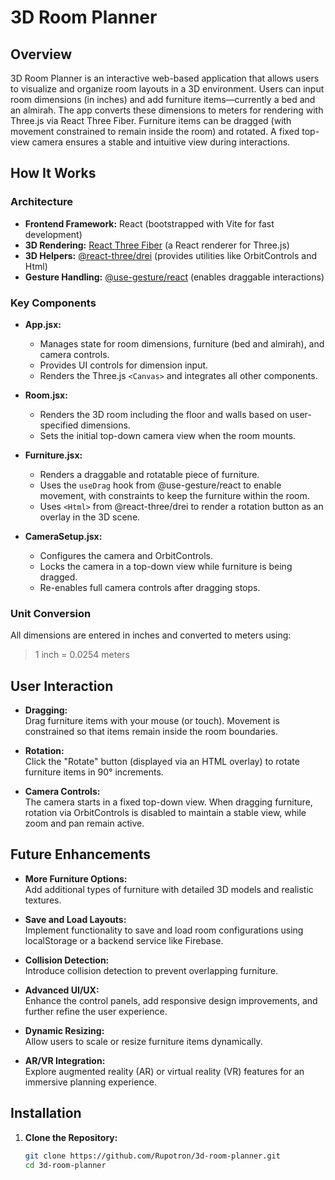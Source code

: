 # 3D Room Planner

## Overview

3D Room Planner is an interactive web-based application that allows users to visualize and organize room layouts in a 3D environment. Users can input room dimensions (in inches) and add furniture items—currently a bed and an almirah. The app converts these dimensions to meters for rendering with Three.js via React Three Fiber. Furniture items can be dragged (with movement constrained to remain inside the room) and rotated. A fixed top-view camera ensures a stable and intuitive view during interactions.

## How It Works

### Architecture

- **Frontend Framework:** React (bootstrapped with Vite for fast development)
- **3D Rendering:** [React Three Fiber](https://github.com/pmndrs/react-three-fiber) (a React renderer for Three.js)
- **3D Helpers:** [@react-three/drei](https://github.com/pmndrs/drei) (provides utilities like OrbitControls and Html)
- **Gesture Handling:** [@use-gesture/react](https://use-gesture.netlify.app/) (enables draggable interactions)

### Key Components

- **App.jsx:**  
  - Manages state for room dimensions, furniture (bed and almirah), and camera controls.
  - Provides UI controls for dimension input.
  - Renders the Three.js `<Canvas>` and integrates all other components.
  
- **Room.jsx:**  
  - Renders the 3D room including the floor and walls based on user-specified dimensions.
  - Sets the initial top-down camera view when the room mounts.
  
- **Furniture.jsx:**  
  - Renders a draggable and rotatable piece of furniture.
  - Uses the `useDrag` hook from @use-gesture/react to enable movement, with constraints to keep the furniture within the room.
  - Uses `<Html>` from @react-three/drei to render a rotation button as an overlay in the 3D scene.
  
- **CameraSetup.jsx:**  
  - Configures the camera and OrbitControls.
  - Locks the camera in a top-down view while furniture is being dragged.
  - Re-enables full camera controls after dragging stops.

### Unit Conversion

All dimensions are entered in inches and converted to meters using:
> 1 inch = 0.0254 meters

## User Interaction

- **Dragging:**  
  Drag furniture items with your mouse (or touch). Movement is constrained so that items remain inside the room boundaries.
  
- **Rotation:**  
  Click the "Rotate" button (displayed via an HTML overlay) to rotate furniture items in 90° increments.
  
- **Camera Controls:**  
  The camera starts in a fixed top-down view. When dragging furniture, rotation via OrbitControls is disabled to maintain a stable view, while zoom and pan remain active.

## Future Enhancements

- **More Furniture Options:**  
  Add additional types of furniture with detailed 3D models and realistic textures.
  
- **Save and Load Layouts:**  
  Implement functionality to save and load room configurations using localStorage or a backend service like Firebase.
  
- **Collision Detection:**  
  Introduce collision detection to prevent overlapping furniture.
  
- **Advanced UI/UX:**  
  Enhance the control panels, add responsive design improvements, and further refine the user experience.
  
- **Dynamic Resizing:**  
  Allow users to scale or resize furniture items dynamically.
  
- **AR/VR Integration:**  
  Explore augmented reality (AR) or virtual reality (VR) features for an immersive planning experience.

## Installation

1. **Clone the Repository:**
   ```bash
   git clone https://github.com/Rupotron/3d-room-planner.git
   cd 3d-room-planner
